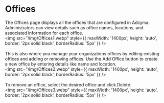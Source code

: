 # Offices
The Offices page displays all the offices that are configured in Adcyma. Administrators can view details such as office names, locations, and associated information for each office.
<br/>
<img src="/img/Offices1.webp" style={{ maxWidth: '1400px', height: 'auto', border: '2px solid black', borderRadius: '5px' }} />
<br/><br/>
This is also where you manage your organizations offices by editing existing offices and adding or removing offices. Use the Add Office button to create a new office by entering details like name and location.
<br/>
<img src="/img/Offices2.webp" style={{ maxWidth: '1400px', height: 'auto', border: '2px solid black', borderRadius: '5px' }} />
<br/><br/>
To remove an office, select the desired office and click Delete.
<br/>
<img src="/img/Offices3.webp" style={{ maxWidth: '1400px', height: 'auto', border: '2px solid black', borderRadius: '5px' }} />